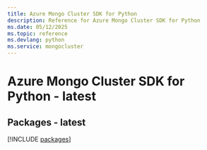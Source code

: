 ```yaml
---
title: Azure Mongo Cluster SDK for Python
description: Reference for Azure Mongo Cluster SDK for Python
ms.date: 05/12/2025
ms.topic: reference
ms.devlang: python
ms.service: mongocluster
---
```

# Azure Mongo Cluster SDK for Python - latest
## Packages - latest
[!INCLUDE [packages](mongo-cluster-index.md)]